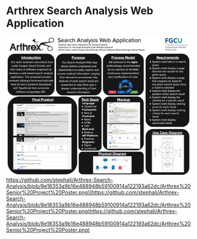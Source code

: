 # Arthrex Search Analysis Web Application
![Arthrex Senior Project Poster.png](https://github.com/stephali/Arthrex-Search-Analysis/blob/8e18353a9b16e488948b59100914a122193a62dc/Arthrex%20Senior%20Project%20Poster.png)https://github.com/stephali/Arthrex-Search-Analysis/blob/8e18353a9b16e488948b59100914a122193a62dc/Arthrex%20Senior%20Project%20Poster.png](https://github.com/stephali/Arthrex-Search-Analysis/blob/8e18353a9b16e488948b59100914a122193a62dc/Arthrex%20Senior%20Project%20Poster.png)https://github.com/stephali/Arthrex-Search-Analysis/blob/8e18353a9b16e488948b59100914a122193a62dc/Arthrex%20Senior%20Project%20Poster.png)
